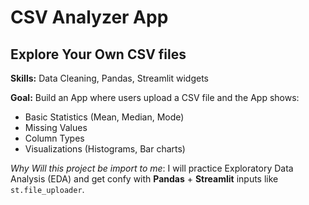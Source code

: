 # CSV Analyzer App
## Explore Your Own CSV files

**Skills:** Data Cleaning, Pandas, Streamlit widgets

**Goal:** Build an App where users upload a CSV file and the App shows:
* Basic Statistics (Mean, Median, Mode)
* Missing Values
* Column Types
* Visualizations (Histograms, Bar charts)

*Why Will this project be import to me*: I will practice Exploratory Data Analysis (EDA) and get confy
with **Pandas** + **Streamlit** inputs like ```st.file_uploader```.  